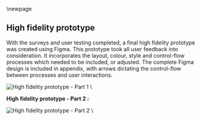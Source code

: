 \newpage
## High fidelity prototype
With the surveys and user testing completed, a final high fidelity prototype was created using Figma. This prototype took all 
user feedback into consideration. It incorporates the layout, colour, style and control-flow processes which needed to be included, 
or adjusted. The complete Figma design is included in appendix, with arrows dictating the control-flow between processes and user interactions.

![High fidelity prototype - Part 1](./img/prototypes/HF/hfBoardPart1.png) \

**High fidelity prototype - Part 2 :**

![High fidelity prototype - Part 2](./img/prototypes/HF/hfBoardPart2.png) \